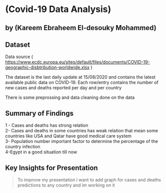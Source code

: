 # (Covid-19 Data Analysis)
## by (Kareem Ebraheem El-desouky Mohammed)


## Dataset

Data source ( https://www.ecdc.europa.eu/sites/default/files/documents/COVID-19-geographic-disbtribution-worldwide.xlsx )

The dataset is the last daily update at 15/08/2020 and contains the latest available public data on COVID-19. Each row/entry contains the number of new cases and deaths reported per day and per country

There is some preprossing and data cleaning done on the data 


## Summary of Findings

1 - Cases and deaths has strong relation <br>
2- Cases and deaths in some countries has weak relation that mean some countries like USA and Qatar have good medical care system <br>
3- Population number important factor to determine the percentage of the country infection <br>
4-Egypt in a good situation till now <br>


## Key Insights for Presentation

>To improve my presentation i want to add graph for cases and deaths predictions to any country and im working on it
